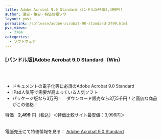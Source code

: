 ```yaml
---
title: Adobe Acrobat 9.0 Standard バンドル版特価2,499円！
author: 激安・格安・特価情報ツウ
layout: post
permalink: /software/adobe-acrobat-90-standard-2499.html
pvc_views:
  - 7704
categories:
  - ソフトウェア
---
```

### [バンドル版]Adobe Acrobat 9.0 Standard（Win）

<div class="img-bg2 img_L">
  <a href="http://px.a8.net/svt/ejp?a8mat=1ZT1PU+9FYJYY+2C7O+BWGDT&#038;a8ejpredirect=http%3A%2F%2Fwww.dennobaio.jp%2Fshopdetail%2F008001000166" title="[バンドル版]Adobe Acrobat 9.0 Standard（Win）" target="_blank"><br /> </a><br /> <img border="0" src="http://i1.wp.com/www19.a8.net/0.gif?resize=1%2C1" alt="" data-recalc-dims="1" />
</div>

<!--more-->

  * ドキュメントの電子化等に必須のAdobe Acrobat 9.0 Standard
  * iPad人気等で需要が高まっている人気ソフト
  * パッケージ版なら3万円！　ダウンロード販売なら3万5千円！と高価な商品がこの価格！

特価　<span class="tokka-price"><strong>2,499</strong></span> 円（税込）＜特価比較サイト最安値：3,999円＞

　  
電脳売王にて特価情報を見る： <span class="fs150p"><a href="http://px.a8.net/svt/ejp?a8mat=1ZT1PU+9FYJYY+2C7O+BWGDT&#038;a8ejpredirect=http%3A%2F%2Fwww.dennobaio.jp%2Fshopdetail%2F008001000166" target="_blank">Adobe Acrobat 9.0 Standard</a></span>